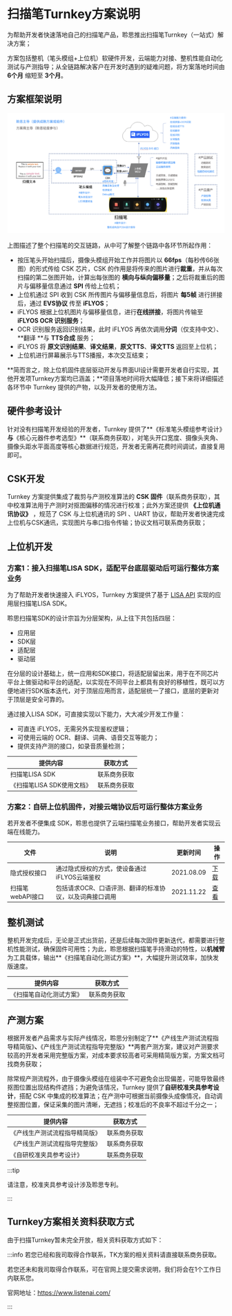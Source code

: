 # 扫描笔Turnkey方案说明

为帮助开发者快速落地自己的扫描笔产品，聆思推出扫描笔Turnkey（一站式）解决方案；

方案包括整机（笔头模组+上位机）软硬件开发，云端能力对接、整机性能自动化测试与产测指导；从全链路解决客户在开发时遇到的疑难问题，将方案落地时间由 **6个月** 缩短至 **3个月**。


## 方案框架说明 

![](./files/frame.png)

上图描述了整个扫描笔的交互链路，从中可了解整个链路中各环节所起作用：

- 按压笔头开始扫描后，摄像头模组开始工作并将图片以 **66fps**（每秒传66张图）的形式传给 CSK 芯片，CSK 的作用是将传来的图片进行**裁重**，并从每次扫描的第二张图开始，计算出每张图的 **横向与纵向偏移量**；之后将裁重后的图片与偏移量信息通过 **SPI** 传给上位机；
- 上位机通过 SPI 收到 CSK 所传图片与偏移量信息后，将图片 **每5帧** 进行拼接后，通过 **EVS协议** 传至 **iFLYOS**；
- iFLYOS 根据上位机图片与偏移量信息，进行**在线拼接**，将图片传输至 **iFLYOS OCR 识别服务**；
- OCR 识别服务返回识别结果，此时 iFLYOS 再依次调用**分词**（仅支持中文）、**翻译 **与 **TTS合成** 服务；
- iFLYOS 将 **原文识别结果**、**译文结果**，**原文TTS**、**译文TTS** 返回至上位机；
- 上位机进行屏幕展示与TTS播报，本次交互结束；

**简而言之，除上位机固件底层驱动开发与界面UI设计需要开发者自行实现，其他开发项Turnkey方案均已涵盖；**项目落地时间将大幅降低；接下来将详细描述各环节中 Turnkey 提供的产物，以及开发者的使用方法。


## 硬件参考设计

针对没有扫描笔开发经验的开发者，Turnkey 提供了**《标准笔头模组参考设计》**与**《核心元器件参考选型》**（联系商务获取），对笔头开口宽度、摄像头夹角、摄像头距水平面高度等核心数据进行规范，开发者无需再花费时间调试，直接复用即可。

## CSK开发

Turnkey 方案提供集成了裁剪与产测校准算法的 **CSK 固件**（联系商务获取），其中校准算法用于产测时对抠图偏移的情况进行校准；此外方案还提供 **《上位机通讯协议》**  ，规范了 CSK 与上位机通讯的 SPI 、UART 协议，帮助开发者快速完成上位机与CSK通讯，实现图片与串口指令传输；协议文档可联系商务获取；


## 上位机开发

### 方案1：接入扫描笔LISA SDK，适配平台底层驱动后可运行整体方案业务

为了帮助开发者快速接入 iFLYOS，Turnkey 方案提供了基于 [LISA API](https://open.listenai.com/resource/open/doc_resource%2F%E6%89%AB%E6%8F%8F%E7%AC%94%2F%E4%B8%8A%E4%BD%8D%E6%9C%BA%2FLISA%20API%20%E5%8F%82%E8%80%83%E6%89%8B%E5%86%8CV1.3.pdf) 实现的应用层扫描笔LISA SDK。

聆思扫描笔SDK的设计宗旨为分层架构，从上往下共包括四层：

- 应用层
- SDK层
- 适配层
- 驱动层

在分层的设计基础上，统一应用和SDK接口，将适配层留出来，用于在不同芯片平台上做驱动和平台的适配，以实现在不同平台上都具有良好的移植性，既可以方便地进行SDK版本迭代，对于顶层应用而言，适配层统一了接口，底层的更新对于顶层是安全可靠的。

通过接入LISA SDK，可直接实现以下能力，大大减少开发工作量：

- 可直连 iFLYOS，无需另外实现鉴权逻辑；
- 可使用云端的 OCR、翻译、词典、语音交互等能力；
- 提供支持产测的接口，如录音质量检测；

| 提供内容                   | 获取方式     |
| -------------------------- | ------------ |
| 扫描笔LISA SDK             | 联系商务获取 |
| 《扫描笔LISA SDK使用文档》 | 联系商务获取 |

### 方案2：自研上位机固件，对接云端协议后可运行整体方案业务

若开发者不便集成 SDK，聆思也提供了云端扫描笔业务接口，帮助开发者实现云端在线能力。

| 文件             | 说明                                                    | 更新时间   | 操作                                                         |
| ---------------- | ------------------------------------------------------- | ---------- | ------------------------------------------------------------ |
| 隐式授权接口     | 通过隐式授权的方式，使设备通过iFLYOS云端鉴权            | 2021.08.09 | [下载](https://open.listenai.com/resource/open/doc_resource%2F%E6%89%AB%E6%8F%8F%E7%AC%94%2F%E4%B8%8A%E4%BD%8D%E6%9C%BA%2FiFLYOS%E9%9A%90%E5%BC%8F%E6%8E%88%E6%9D%83%E6%8E%A5%E5%8F%A3%E6%96%87%E6%A1%A3.pdf) |
| 扫描笔webAPI接口 | 包括请求OCR、口语评测、翻译的标准协议，以及词典接口调用 | 2021.11.22 | [查看](https://docs.listenai.com/Industrysolution/Scanning_pen/webapi) |

## 整机测试

整机开发完成后，无论是正式出货前，还是后续每次固件更新迭代，都需要进行整机性能测试，确保固件可用性；为此，聆思根据扫描笔手持滑动的特性，以**机械臂**为工具载体，输出**《扫描笔自动化测试方案》**，⼤幅提升测试效率，加快发版速度。

| 提供内容                 | 获取方式     |
| ------------------------ | ------------ |
| 《扫描笔自动化测试方案》 | 联系商务获取 |


## 产测方案

根据开发者产品需求与实际产线情况，聆思分别制定了**《产线生产测试流程指导精简版》**、**《产线生产测试流程指导完整版》**两套产测方案，建议对产测要求较高的开发者采用完整版方案，对成本要求较高者可采用精简版方案，方案文档可找商务获取；

除常规产测流程外，由于摄像头模组在组装中不可避免会出现偏差，可能导致最终抠图位置出现结构件遮挡；为避免该情况，Turnkey 提供了**自研校准夹具参考设计**，搭配 CSK 中集成的校准算法；在产测中可根据当前摄像头成像情况，自动调整抠图位置，保证采集的图片清晰，无遮挡；校准后的不良率不超过千分之一；

| 提供内容                       | 获取方式     |
| ------------------------------ | ------------ |
| 《产线生产测试流程指导精简版》 | 联系商务获取 |
| 《产线生产测试流程指导完整版》 | 联系商务获取 |
| 《自研校准夹具参考设计》       | 联系商务获取 |

:::tip

请注意，校准夹具参考设计涉及聆思专利。

:::


## Turnkey方案相关资料获取方式

由于扫描Turnkey暂未完全开放，相关资料获取方式如下：

:::info
若您已经和我司取得合作联系，TK方案的相关资料请直接联系商务获取。

若您还未和我司取得合作联系，可在官网上提交需求说明，我们将会在1个工作日内联系您。

官网地址：https://www.listenai.com/

:::
